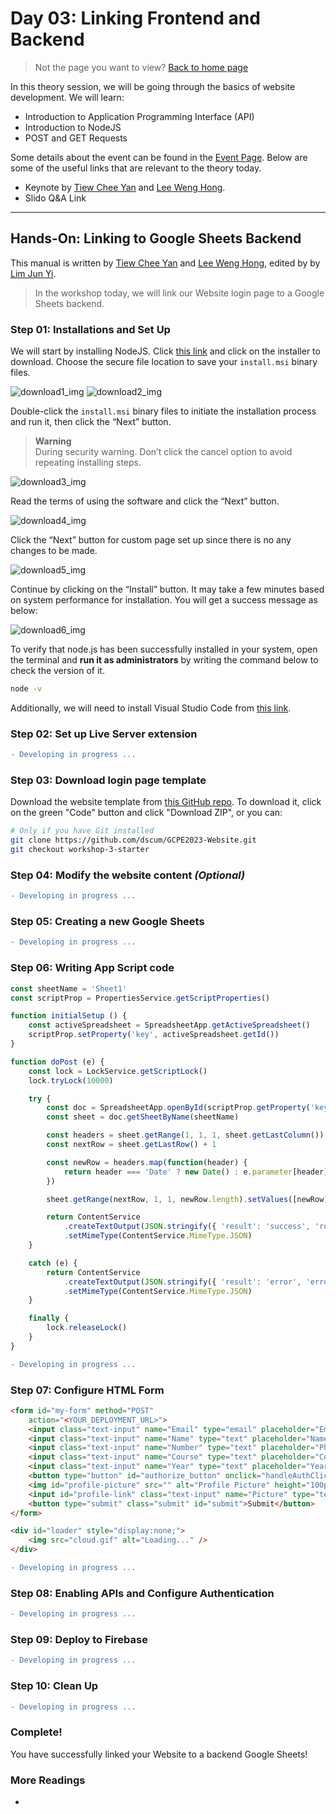 # Day 03: Linking Frontend and Backend

> Not the page you want to view? [Back to home page](../README.md)

In this theory session, we will be going through the basics of website development. We will learn:

* Introduction to Application Programming Interface (API)
* Introduction to NodeJS
* POST and GET Requests

Some details about the event can be found in the [Event Page](https://gdsc.community.dev/events/details/developer-student-clubs-university-of-malaya-presents-gcpe-google-cloud-platform-for-everyone-workshop-2023-2023-03-25/). Below are some of the useful links that are relevant to the theory today.

* Keynote by [Tiew Chee Yan](https://github.com/Cheeyan902) and [Lee Weng Hong](https://github.com/AsynchronousNotAvailable).
* Slido Q&A Link

---

## Hands-On: Linking to Google Sheets Backend

This manual is written by [Tiew Chee Yan](https://github.com/Cheeyan902) and [Lee Weng Hong](https://github.com/AsynchronousNotAvailable), edited by by [Lim Jun Yi](https://github.com/LimJY03).

> In the workshop today, we will link our Website login page to a Google Sheets backend.

### Step 01: Installations and Set Up

We will start by installing NodeJS. Click [this link](https://nodejs.org/en/download) and click on the installer to download. Choose the secure file location to save your `install.msi` binary files.

![download1_img](./assets/nodejs1.png)
![download2_img](./assets/nodejs2.png)

Double-click the `install.msi` binary files to initiate the installation process and run it, then click the “Next” button.

> **Warning**
> <br>During security warning. Don’t click the cancel option to avoid repeating installing steps.

![download3_img](./assets/nodejs3.png)

Read the terms of using the software and click the “Next” button.

![download4_img](./assets/nodejs4.png)

Click the “Next” button for custom page set up since there is no any changes to be made.

![download5_img](./assets/nodejs5.png)

Continue by clicking on the “Install” button. It may take a few minutes based on system performance for installation. You will get a success message as below:

![download6_img](./assets/nodejs6.png)

To verify that node.js has been successfully installed in your system, open the terminal and **run it as administrators** by writing the command below to check the version of it.

```sh
node -v
```

Additionally, we will need to install Visual Studio Code from [this link](https://code.visualstudio.com/download).

### Step 02: Set up Live Server extension

```diff
- Developing in progress ...
```

### Step 03: Download login page template

Download the website template from [this GitHub repo](https://github.com/dscum/GCPE2023-Website/tree/workshop-3-starter). To download it, click on the green "Code" button and click "Download ZIP", or you can:

```sh
# Only if you have Git installed
git clone https://github.com/dscum/GCPE2023-Website.git
git checkout workshop-3-starter
```

### Step 04: Modify the website content *(Optional)*

```diff
- Developing in progress ...
```

### Step 05: Creating a new Google Sheets

```diff
- Developing in progress ...
```

### Step 06: Writing App Script code

```js
const sheetName = 'Sheet1'
const scriptProp = PropertiesService.getScriptProperties()

function initialSetup () {
    const activeSpreadsheet = SpreadsheetApp.getActiveSpreadsheet()
    scriptProp.setProperty('key', activeSpreadsheet.getId())
}

function doPost (e) {
    const lock = LockService.getScriptLock()
    lock.tryLock(10000)

    try {
        const doc = SpreadsheetApp.openById(scriptProp.getProperty('key'))
        const sheet = doc.getSheetByName(sheetName)

        const headers = sheet.getRange(1, 1, 1, sheet.getLastColumn()).getValues()[0]
        const nextRow = sheet.getLastRow() + 1

        const newRow = headers.map(function(header) {
            return header === 'Date' ? new Date() : e.parameter[header]
        })

        sheet.getRange(nextRow, 1, 1, newRow.length).setValues([newRow])

        return ContentService
            .createTextOutput(JSON.stringify({ 'result': 'success', 'row': nextRow }))
            .setMimeType(ContentService.MimeType.JSON)
    }

    catch (e) {
        return ContentService
            .createTextOutput(JSON.stringify({ 'result': 'error', 'error': e }))
            .setMimeType(ContentService.MimeType.JSON)
    }

    finally {
        lock.releaseLock()
    }
}
```

```diff
- Developing in progress ...
```

### Step 07: Configure HTML Form

```html
<form id="my-form" method="POST"
    action="<YOUR_DEPLOYMENT_URL>">
    <input class="text-input" name="Email" type="email" placeholder="Email" required />
    <input class="text-input" name="Name" type="text" placeholder="Name" required />
    <input class="text-input" name="Number" type="text" placeholder="Phone number" required />
    <input class="text-input" name="Course" type="text" placeholder="Course" required />
    <input class="text-input" name="Year" type="text" placeholder="Year" required />
    <button type="button" id="authorize_button" onclick="handleAuthClick()">Upload Profile Picture</button>
    <img id="profile-picture" src="" alt="Profile Picture" height="100px" width = "100px">
    <input id="profile-link" class="text-input" name="Picture" type="text" placeholder="Not selected" required READONLY/>
    <button type="submit" class="submit" id="submit">Submit</button>
</form>
```

```html
<div id="loader" style="display:none;">
    <img src="cloud.gif" alt="Loading..." />
</div>
```

```diff
- Developing in progress ...
```

### Step 08: Enabling APIs and Configure Authentication

```diff
- Developing in progress ...
```

### Step 09: Deploy to Firebase

```diff
- Developing in progress ...
```

### Step 10: Clean Up

```diff
- Developing in progress ...
```

### Complete!

You have successfully linked your Website to a backend Google Sheets!

### More Readings

* []()